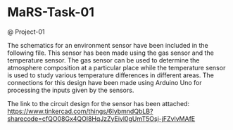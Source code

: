 # MaRS-Task-01
@ Project-01

The schematics for an environment sensor have been included in the following file.
This sensor has been made using the gas sensor and the temperature sensor.
The gas sensor can be used to determine the atmosphere composition at a particular place while the temperature sensor is used to study various temperature differences in different areas.
The connections for this design have been made using Arduino Uno for processing the inputs given by the sensors.

The link to the circuit design for the sensor has been attached:
https://www.tinkercad.com/things/6IybmndQbLB?sharecode=cfQO08Gx4QOl8HqJzZyEivl0gUmT5Osj-jFZvlvMAfE

